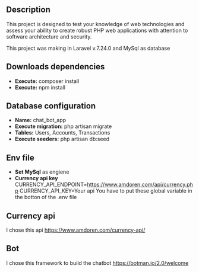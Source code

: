 
## Description
This project is designed to test your knowledge of web technologies and assess your ability to
create robust PHP web applications with attention to software architecture​ and security.

This project was making in Laravel v.7.24.0 and MySql as database

## Downloads dependencies
- **Execute:** composer install
- **Execute:** npm install

## Database configuration
- **Name:** chat_bot_app
- **Execute migration:** php artisan migrate
- **Tables:** Users, Accounts, Transactions
- **Execute seeders:** php artisan db:seed

## Env file
- **Set MySql** as engiene
- **Currency api key**
    CURRENCY_API_ENDPOINT=https://www.amdoren.com/api/currency.php
    CURRENCY_API_KEY=Your api
You have to put these global variable in the botton of the .env file

## Currency api
I chose this api https://www.amdoren.com/currency-api/

## Bot
I chose this framework to build the chatbot https://botman.io/2.0/welcome
